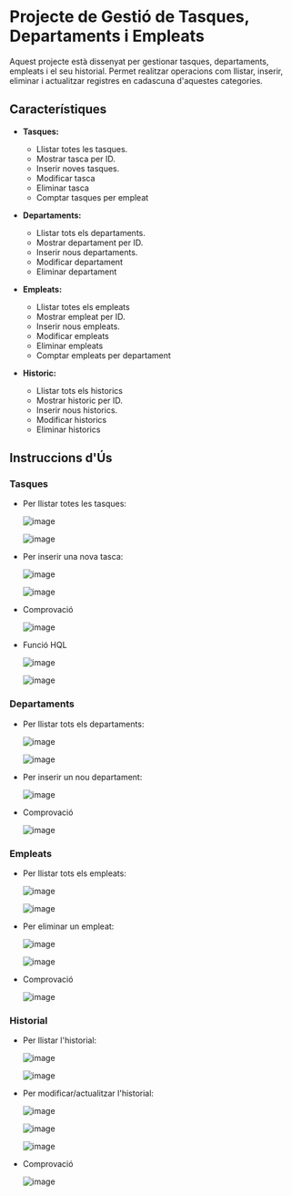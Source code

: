 # Projecte de Gestió de Tasques, Departaments i Empleats

Aquest projecte està dissenyat per gestionar tasques, departaments, empleats i el seu historial. Permet realitzar operacions com llistar, inserir, eliminar i actualitzar registres en cadascuna d'aquestes categories.

## Característiques

- **Tasques:**
  - Llistar totes les tasques.
  - Mostrar tasca per ID.
  - Inserir noves tasques.
  - Modificar tasca
  - Eliminar tasca
  - Comptar tasques per empleat

- **Departaments:**
  - Llistar tots els departaments.
  - Mostrar departament per ID.
  - Inserir nous departaments.
  - Modificar departament
  - Eliminar departament

- **Empleats:**
  - Llistar totes els empleats
  - Mostrar empleat per ID.
  - Inserir nous empleats.
  - Modificar empleats
  - Eliminar empleats
  - Comptar empleats per departament

- **Historic:**
  - Llistar tots els historics
  - Mostrar historic per ID.
  - Inserir nous historics.
  - Modificar historics
  - Eliminar historics

## Instruccions d'Ús

### Tasques
- Per llistar totes les tasques:

  ![image](https://github.com/user-attachments/assets/9532f29f-1386-46d6-83fc-e6a2eb943042)

  ![image](https://github.com/user-attachments/assets/4c3bf3c4-1c62-4d02-9f27-6156f066fbf2)
- Per inserir una nova tasca:

  ![image](https://github.com/user-attachments/assets/8867b271-d4bb-4273-93a3-f2dde226e423)

  ![image](https://github.com/user-attachments/assets/58e88c56-bad4-41bc-b8cc-9358c9787f8c)
- Comprovació

  ![image](https://github.com/user-attachments/assets/cf553b6e-0ed4-4b0e-a49e-d29ae1466685)
- Funció HQL

  ![image](https://github.com/user-attachments/assets/272273ef-9621-478f-a75c-d49d420aebf9)

  ![image](https://github.com/user-attachments/assets/886879b9-fb9f-4f2f-be8a-5e39e7c47eac)

### Departaments
- Per llistar tots els departaments:

  ![image](https://github.com/user-attachments/assets/5c97ac3f-bce5-4822-81e9-dc86a3b5c489)

  ![image](https://github.com/user-attachments/assets/221c6914-1ec9-4a2f-91ba-4192944e1f0d)
- Per inserir un nou departament:

  ![image](https://github.com/user-attachments/assets/a994019e-511e-4008-87ca-4c40066c1c5a)
- Comprovació

  ![image](https://github.com/user-attachments/assets/6cb32bc4-278a-4762-b662-884a870eb60c)

### Empleats
- Per llistar tots els empleats:

  ![image](https://github.com/user-attachments/assets/31910e68-8d13-4787-bb49-4b9b9995133f)

  ![image](https://github.com/user-attachments/assets/d8e55541-ba0c-43d4-b4cb-f972447f24d9)
- Per eliminar un empleat:

  ![image](https://github.com/user-attachments/assets/4470e311-fc4e-4771-a46a-ab33a9b34205)

  ![image](https://github.com/user-attachments/assets/e297de1f-f991-4871-bc40-0b8223b0652d)
- Comprovació

  ![image](https://github.com/user-attachments/assets/ba1a4f1a-1b3f-48a1-974a-23ae3e8544fe)

### Historial
- Per llistar l'historial:

  ![image](https://github.com/user-attachments/assets/114762b7-eb9b-47dc-8b14-a5d08cb1611a)

  ![image](https://github.com/user-attachments/assets/ed30446b-a3d0-4494-ae06-e5e01d7e95c9)
- Per modificar/actualitzar l'historial:

  ![image](https://github.com/user-attachments/assets/a1e99b99-3dba-4a4c-80db-6defc493aa93)

  ![image](https://github.com/user-attachments/assets/cf852ecd-6f83-4df1-85e5-24ff4f74e0db)

  ![image](https://github.com/user-attachments/assets/05621391-333a-44b5-aae3-094638a68bdf)
- Comprovació

  ![image](https://github.com/user-attachments/assets/71a8c598-40ce-4845-9671-d2a3b8d776d0)

